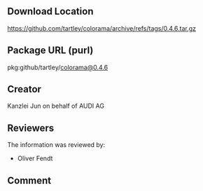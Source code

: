 ## Download Location

https://github.com/tartley/colorama/archive/refs/tags/0.4.6.tar.gz

## Package URL (purl)

pkg:github/tartley/colorama@0.4.6

## Creator

Kanzlei Jun on behalf of AUDI AG

## Reviewers

The information was reviewed by:

* Oliver Fendt


## Comment
